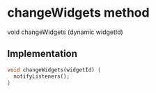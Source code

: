 


# changeWidgets method








void changeWidgets
(dynamic widgetId)








## Implementation

```dart
void changeWidgets(widgetId) {
  notifyListeners();
}
```







